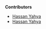 **Contributors**

<!-- prettier-ignore-start -->

- [Hassan Yahya](https://github.com/dmdhassan)
- [Hassan Yahya](https://github.com/dmdhassan)
